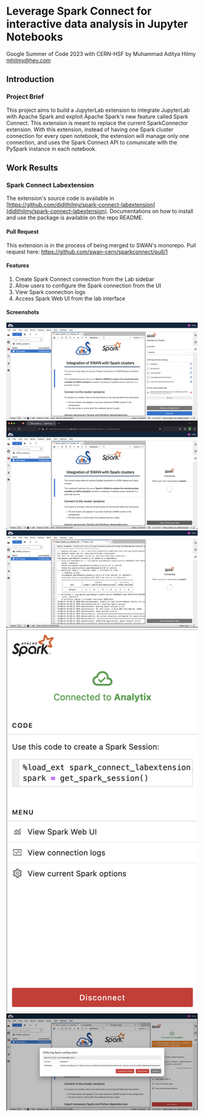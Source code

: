 # Leverage Spark Connect for interactive data analysis in Jupyter Notebooks

Google Summer of Code 2023 with CERN-HSF by Muhammad Aditya Hilmy <mhilmy@hey.com>

## Introduction

### Project Brief

This project aims to build a JupyterLab extension to integrate JupyterLab with Apache Spark and exploit Apache Spark's new feature called Spark Connect. This extension is meant to replace the current SparkConnector extension. With this extension, instead of having one Spark cluster connection for every open notebook, the extension will manage only one connection, and uses the Spark Connect API to comunicate with the PySpark instance in each notebook.

## Work Results

### Spark Connect Labextension

The extension's source code is available in [https://github.com/didithilmy/spark-connect-labextension](didithilmy/spark-connect-labextension). Documentations on how to install and use the package is available on the repo README.

#### Pull Request

This extension is in the process of being merged to SWAN's monorepo. Pull request here: https://github.com/swan-cern/sparkconnect/pull/1

#### Features
1. Create Spark Connect connection from the Lab sidebar
2. Allow users to configure the Spark connection from the UI
3. View Spark connection logs
4. Access Spark Web UI from the lab interface

#### Screenshots

![](img/s1.png)
![](img/s2.png)
![](img/s3.png)
![](img/s4.png)
![](img/s5.png)